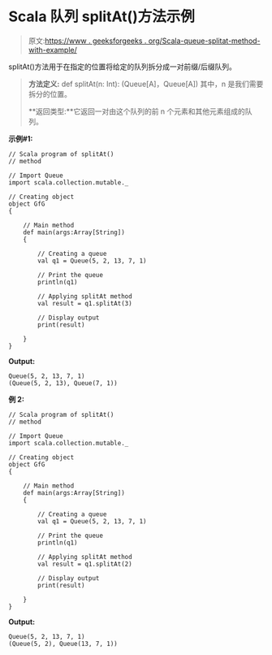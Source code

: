 # Scala 队列 splitAt()方法示例

> 原文:[https://www . geeksforgeeks . org/Scala-queue-splitat-method-with-example/](https://www.geeksforgeeks.org/scala-queue-splitat-method-with-example/)

splitAt()方法用于在指定的位置将给定的队列拆分成一对前缀/后缀队列。

> **方法定义:** def splitAt(n: Int): (Queue[A]，Queue[A])
> 其中，n 是我们需要拆分的位置。
> 
> **返回类型:**它返回一对由这个队列的前 n 个元素和其他元素组成的队列。

**示例#1:**

```
// Scala program of splitAt() 
// method 

// Import Queue  
import scala.collection.mutable._

// Creating object 
object GfG 
{ 

    // Main method 
    def main(args:Array[String]) 
    { 

        // Creating a queue 
        val q1 = Queue(5, 2, 13, 7, 1) 

        // Print the queue
        println(q1)

        // Applying splitAt method 
        val result = q1.splitAt(3)

        // Display output
        print(result)

    } 
} 
```

**Output:**

```
Queue(5, 2, 13, 7, 1)
(Queue(5, 2, 13), Queue(7, 1))

```

**例 2:**

```
// Scala program of splitAt() 
// method 

// Import Queue  
import scala.collection.mutable._

// Creating object 
object GfG 
{ 

    // Main method 
    def main(args:Array[String]) 
    { 

        // Creating a queue 
        val q1 = Queue(5, 2, 13, 7, 1) 

        // Print the queue
        println(q1)

        // Applying splitAt method 
        val result = q1.splitAt(2)

        // Display output
        print(result)

    } 
} 
```

**Output:**

```
Queue(5, 2, 13, 7, 1)
(Queue(5, 2), Queue(13, 7, 1))

```
